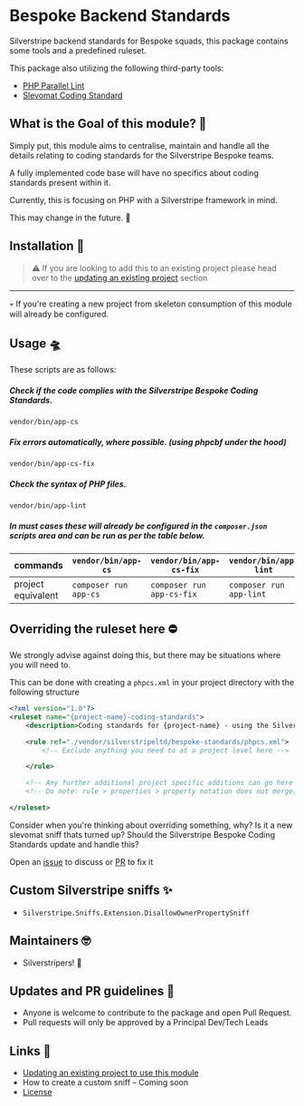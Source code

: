 # Bespoke Backend Standards

Silverstripe backend standards for Bespoke squads, this package contains some tools and a predefined ruleset.

This package also utilizing the following third-party tools:
* [PHP Parallel Lint](https://github.com/php-parallel-lint/PHP-Parallel-Lint)
* [Slevomat Coding Standard](https://github.com/slevomat/coding-standard)

## What is the Goal of this module? 🥅
Simply put, this module aims to centralise, maintain and handle all the details relating to coding standards for the Silverstripe Bespoke teams.

A fully implemented code base will have no specifics about coding standards present within it.

Currently, this is focusing on PHP with a Silverstripe framework in mind.

This may change in the future. 🚀


## Installation 🧞
> ⚠️ If you are looking to add this to an existing project please head over to the [updating an existing project](./docs/updating-existing-projects/index.md) section
---

💀 If you're creating a new project from skeleton consumption of this module will already be configured.


## Usage 🛸

These scripts are as follows:

##### Check if the code complies with the Silverstripe Bespoke Coding Standards.

```shell
vendor/bin/app-cs
```

##### Fix errors automatically, where possible. (using phpcbf under the hood)
```shell
vendor/bin/app-cs-fix
```

##### Check the syntax of PHP files.

```shell
vendor/bin/app-lint
```


##### In must cases these will already be configured in the `composer.json` scripts area and can be run as per the table below.

| commands           | `vendor/bin/app-cs`   | `vendor/bin/app-cs-fix`   | `vendor/bin/app-lint`   |
|--------------------|-----------------------|---------------------------|-------------------------|
| project equivalent | `composer run app-cs` | `composer run app-cs-fix` | `composer run app-lint` |


## Overriding the ruleset here ⛔️
We strongly advise against doing this, but there may be situations where you will need to.

This can be done with creating a `phpcs.xml` in your project directory with the following structure
```xml
<?xml version="1.0"?>
<ruleset name="{project-name}-coding-standards">
    <description>Coding standards for {project-name} - using the Silverstripe Bespoke Coding Standard</description>

    <rule ref="./vendor/silverstripeltd/bespoke-standards/phpcs.xml">
        <!-- Exclude anything you need to at a project level here -->

    </rule>

    <!-- Any further additional project specific additions can go here if needed -->
    <!-- Do note: rule > properties > property notation does not merge, you have to define the full details -->

</ruleset>
```

Consider when you're thinking about overriding something, why? Is it a new slevomat sniff thats turned up? Should the Silverstripe Bespoke Coding Standards update and handle this?

Open an [issue](https://github.com/silverstripeltd/bespoke-standards/issues) to discuss or [PR](https://github.com/silverstripeltd/bespoke-standards/pulls) to fix it

## Custom Silverstripe sniffs ✨
- `Silverstripe.Sniffs.Extension.DisallowOwnerPropertySniff`

## Maintainers 🤓
- Silverstripers! 💖


## Updates and PR guidelines 💞
* Anyone is welcome to contribute to the package and open Pull Request.
* Pull requests will only be approved by a Principal Dev/Tech Leads


## Links 🔗
* [Updating an existing project to use this module](./docs/updating-existing-projects/index.md)
* How to create a custom sniff – Coming soon
* [License](./LICENSE)
